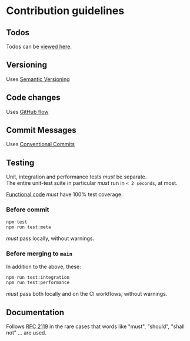 # Contribution guidelines

## Todos

Todos can be [viewed here][todos].

## Versioning

Uses [Semantic Versioning][semver]

## Code changes

Uses [GitHub flow][github-flow]

## Commit Messages

Uses [Conventional Commits][conv-comm]

## Testing

Unit, integration and performance tests *must* be separate.  
The entire unit-test suite in particular *must* run in `< 2 seconds`, at most.

[Functional code][func-req] *must* have 100% test coverage.

### Before commit

```bash
npm test
npm run test:meta
```

 *must* pass locally, without warnings.

### Before merging to `main`

In addition to the above, these:

```bash
npm run test:integration
npm run test:performance
```

*must* pass both locally and on the CI workflows, without warnings.

## Documentation

Follows [RFC 2119][rfc-2119] in the rare cases that words like "must",
"should", "shall not" ... are used.


[todos]: ./TODO.md
[workflows]: ./workflows
[semver]: https://semver.org/
[conv-comm]: https://www.conventionalcommits.org/en/v1.0.0/#summary
[github-flow]: https://docs.github.com/en/get-started/using-github/github-flow
[func-req]: https://en.wikipedia.org/wiki/Functional_requirement
[non-func-req]: https://en.wikipedia.org/wiki/Non-functional_requirement
[rfc-2119]: https://www.ietf.org/rfc/rfc2119.txt
